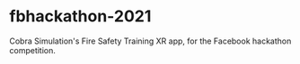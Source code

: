 # fbhackathon-2021
Cobra Simulation's Fire Safety Training XR app, for the Facebook hackathon competition.
